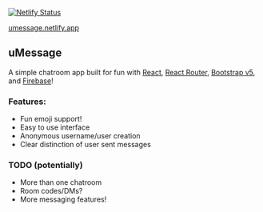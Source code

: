 [![Netlify Status](https://api.netlify.com/api/v1/badges/7314e83c-e796-4a10-ab0c-46ef6b6ec205/deploy-status)](https://app.netlify.com/sites/umessage/deploys)

<a rel="noreferrer noopener" href="https://umessage.netlify.app/" target="_blank">umessage.netlify.app<a>

## uMessage
A simple chatroom app built for fun with 
<a href="https://reactjs.org/">React</a>, 
<a href="https://reactrouter.com/web/guides/quick-start">React Router</a>,
<a href="https://getbootstrap.com/docs/5.0/getting-started/introduction/">Bootstrap v5</a>, and 
<a href="https://firebase.google.com/">Firebase</a>!
<br />

### Features:
<ul>
  <li>Fun emoji support!</li>
  <li>Easy to use interface</li>
  <li>Anonymous username/user creation</li>
  <li>Clear distinction of user sent messages</li>
</ul>

### TODO (potentially)
<ul>
  <li>More than one chatroom</li>
  <li>Room codes/DMs?</li>
  <li>More messaging features!</li>
</ul>

